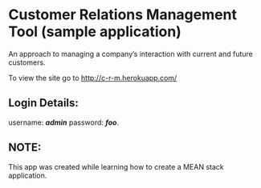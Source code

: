 # Customer Relations Management Tool (sample application)
An approach to managing a company’s interaction with current and future customers.

To view the site go to http://c-r-m.herokuapp.com/
## Login Details:
username: **_admin_**   password: **_foo_**.


## NOTE:
This app was created while learning how to create a MEAN stack application.
